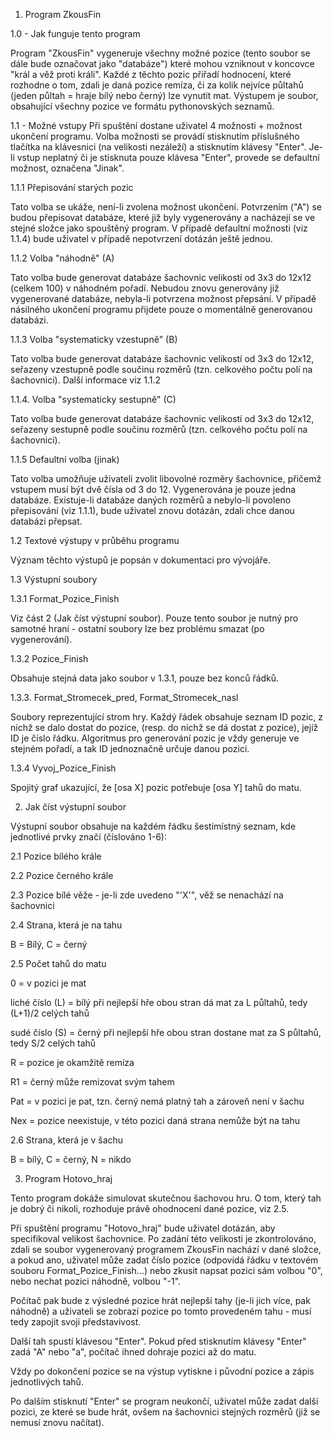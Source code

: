 1. Program ZkousFin

1.0 - Jak funguje tento program

Program "ZkousFin" vygeneruje všechny možné pozice (tento soubor se dále bude označovat jako "databáze") které mohou vzniknout v koncovce "král a věž proti králi". Každé z těchto pozic přiřadí 
hodnocení, které rozhodne o tom, zdali je daná pozice remíza, či za kolik nejvíce půltahů (jeden půltah = hraje bílý nebo černý) lze vynutit mat.
Výstupem je soubor, obsahující všechny pozice ve formátu pythonovských seznamů.

1.1 - Možné vstupy
Při spuštění dostane uživatel 4 možnosti + možnost ukončení programu. Volba možnosti se provádí stisknutím příslušného tlačítka na klávesnici (na velikosti nezáleží) a stisknutím klávesy "Enter".
Je-li vstup neplatný či je stisknuta pouze klávesa "Enter", provede se defaultní možnost, označena "Jinak".

1.1.1 Přepisování starých pozic

Tato volba se ukáže, není-li zvolena možnost ukončení. Potvrzením ("A") se budou přepisovat databáze, které již byly vygenerovány
a nacházejí se ve stejné složce jako spouštěný program. V případě defaultní možnosti (viz 1.1.4) bude uživatel v případě nepotvrzení dotázán ještě jednou.

1.1.2 Volba "náhodně" (A)

Tato volba bude generovat databáze šachovnic velikostí od 3x3 do 12x12 (celkem 100) v náhodném pořadí. Nebudou znovu generovány již vygenerované databáze, nebyla-li potvrzena možnost přepsání.
V případě násilného ukončení programu přijdete pouze o momentálně generovanou databázi.

1.1.3 Volba "systematicky vzestupně" (B)

Tato volba bude generovat databáze šachovnic velikostí od 3x3 do 12x12, seřazeny vzestupně podle součinu rozměrů (tzn. celkového počtu polí na šachovnici).
Další informace viz 1.1.2

1.1.4. Volba "systematicky sestupně" (C)

Tato volba bude generovat databáze šachovnic velikostí od 3x3 do 12x12, seřazeny sestupně podle součinu rozměrů (tzn. celkového počtu polí na šachovnici).

1.1.5 Defaultní volba (jinak)

Tato volba umožňuje uživateli zvolit libovolné rozměry šachovnice, přičemž vstupem musí být dvě čísla od 3 do 12. Vygenerována je pouze jedna databáze.
Existuje-li databáze daných rozměrů a nebylo-li povoleno přepisování (viz 1.1.1), bude uživatel znovu dotázán, zdali chce danou databázi přepsat.

1.2 Textové výstupy v průběhu programu

Význam těchto výstupů je popsán v dokumentaci pro vývojáře. 

1.3 Výstupní soubory

1.3.1 Format_Pozice_Finish

Viz část 2 (Jak číst výstupní soubor). Pouze tento soubor je nutný pro samotné hraní - ostatní soubory lze bez problému smazat (po vygenerování).

1.3.2 Pozice_Finish

Obsahuje stejná data jako soubor v 1.3.1, pouze bez konců řádků.

1.3.3. Format_Stromecek_pred, Format_Stromecek_nasl

Soubory reprezentující strom hry. Každý řádek obsahuje seznam ID pozic, z nichž se dalo dostat do pozice, (resp. do nichž se dá dostat z pozice), jejíž ID je číslo řádku. Algoritmus pro generování pozic je vždy generuje ve stejném pořadí, a tak ID jednoznačně určuje danou pozici.

1.3.4 Vyvoj_Pozice_Finish

Spojitý graf ukazující, že [osa X] pozic potřebuje [osa Y] tahů do matu.

2. Jak číst výstupní soubor 

Výstupní soubor obsahuje na každém řádku šestimístný seznam, kde jednotlivé prvky značí (číslováno 1-6):

2.1 Pozice bílého krále

2.2 Pozice černého krále

2.3 Pozice bílé věže - je-li zde uvedeno "'X'", věž se nenachází na šachovnici 

2.4 Strana, která je na tahu

B = Bílý, C = černý

2.5 Počet tahů do matu

0 = v pozici je mat

liché číslo (L) = bílý při nejlepší hře obou stran dá mat za L půltahů, tedy (L+1)/2 celých tahů

sudé číslo (S) = černý při nejlepší hře obou stran dostane mat za S půltahů, tedy S/2 celých tahů

R = pozice je okamžitě remíza

R1 = černý může remizovat svým tahem

Pat = v pozici je pat, tzn. černý nemá platný tah a zároveň není v šachu

Nex = pozice neexistuje, v této pozici daná strana nemůže být na tahu

2.6 Strana, která je v šachu

B = bílý, C = černý, N = nikdo

3. Program Hotovo_hraj

Tento program dokáže simulovat skutečnou šachovou hru. O tom, který tah je dobrý či nikoli, rozhoduje právě ohodnocení dané pozice, viz 2.5.

Při spuštění programu "Hotovo_hraj" bude uživatel dotázán, aby specifikoval velikost šachovnice. Po zadání této velikosti je zkontrolováno, zdali se soubor vygenerovaný programem ZkousFin nachází v dané složce, a pokud ano, uživatel může zadat číslo pozice (odpovídá řádku v textovém souboru Format_Pozice_Finish...) nebo zkusit napsat pozici sám volbou "0", nebo nechat pozici náhodně, volbou "-1". 

Počítač pak bude z výsledné pozice hrát nejlepší tahy (je-li jich více, pak náhodně) a uživateli se zobrazí pozice po tomto provedeném tahu - musí tedy zapojit svoji představivost. 

Další tah spustí klávesou "Enter". Pokud před stisknutím klávesy "Enter" zadá "A" nebo "a", počítač ihned dohraje pozici až do matu.

Vždy po dokončení pozice se na výstup vytiskne i původní pozice a zápis jednotlivých tahů.

Po dalším stisknutí "Enter" se program neukončí, uživatel může zadat další pozici, ze které se bude hrát, ovšem na šachovnici stejných rozměrů (již se nemusí znovu načítat).

